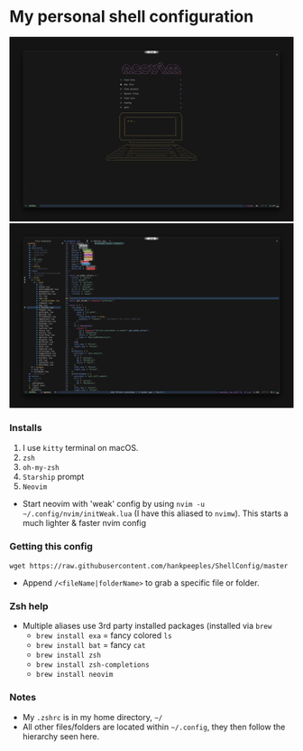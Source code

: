 # My personal shell configuration

![Start screen](https://github.com/hankpeeples/ShellConfig/blob/master/assets/startScreen.png)
![Code view](https://github.com/hankpeeples/ShellConfig/blob/master/assets/code.png)

### Installs
1. I use `kitty` terminal on macOS.
2. `zsh`
3. `oh-my-zsh`
4. `Starship` prompt
5. `Neovim`

- Start neovim with 'weak' config by using `nvim -u ~/.config/nvim/initWeak.lua` (I have this aliased to `nvimw`). This starts a much lighter & faster nvim config 

### Getting this config
```
wget https://raw.githubusercontent.com/hankpeeples/ShellConfig/master
```
- Append `/<fileName|folderName>` to grab a specific file or folder.
  
### Zsh help
- Multiple aliases use 3rd party installed packages (installed via `brew`
  - `brew install exa` = fancy colored `ls`
  - `brew install bat` = fancy `cat`
  - `brew install zsh` 
  - `brew install zsh-completions`
  - `brew install neovim`

### Notes
- My `.zshrc` is in my home directory, `~/`
- All other files/folders are located within `~/.config`, they then follow the hierarchy seen here.
